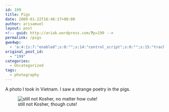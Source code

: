 ```yaml
---
id: 199
title: Pigs
date: 2009-01-22T16:48:17+00:00
author: arisamuel
layout: post
<!-- guid: http://ariak.wordpress.com/?p=199 -->
permalink: /pigs
gwo4wp:
  - 'a:4:{s:7:"enabled";s:0:"";s:14:"control_script";s:0:"";s:15:"tracking_script";s:0:"";s:17:"conversion_script";s:0:"";}'
original_post_id:
  - "199"
categories:
  - Uncategorized
tags:
  - photography
---
```

A photo I took in Vietnam. I saw a strange poetry in the pigs.
  
<figure id="attachment_198" style="width: 510px" class="wp-caption alignnone"><img class="size-full wp-image-198" title="Pigs in Vietnam" src="https://i0.wp.com/www.diffusionreactor.com/wp-content/uploads/2009/01/082_019.jpg?resize=510%2C338" alt="still not Kosher, no matter how cute!" srcset="https://i0.wp.com/www.samuelakerstein.com/wp-content/uploads/2009/01/082_019.jpg?w=1544 1544w, https://i0.wp.com/www.samuelakerstein.com/wp-content/uploads/2009/01/082_019.jpg?resize=300%2C199 300w, https://i0.wp.com/www.samuelakerstein.com/wp-content/uploads/2009/01/082_019.jpg?resize=768%2C509 768w, https://i0.wp.com/www.samuelakerstein.com/wp-content/uploads/2009/01/082_019.jpg?resize=1024%2C679 1024w" sizes="(max-width: 510px) 85vw, 510px" data-recalc-dims="1" /><figcaption class="wp-caption-text">still not Kosher, though cute!</figcaption></figure>
